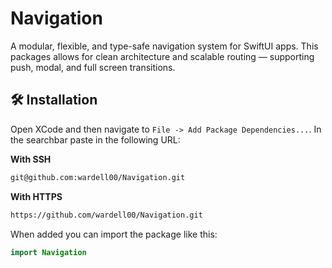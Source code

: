 # Navigation

A modular, flexible, and type-safe navigation system for SwiftUI apps.
This packages allows for clean architecture and scalable routing — supporting push, modal, and full screen transitions.


## 🛠 Installation

Open XCode and then navigate to `File -> Add Package Dependencies...`.
In the searchbar paste in the following URL:

**With SSH**
```bash
git@github.com:wardell00/Navigation.git
```

**With HTTPS**
```bash
https://github.com/wardell00/Navigation.git
```

When added you can import the package like this:
```swift
import Navigation
```
